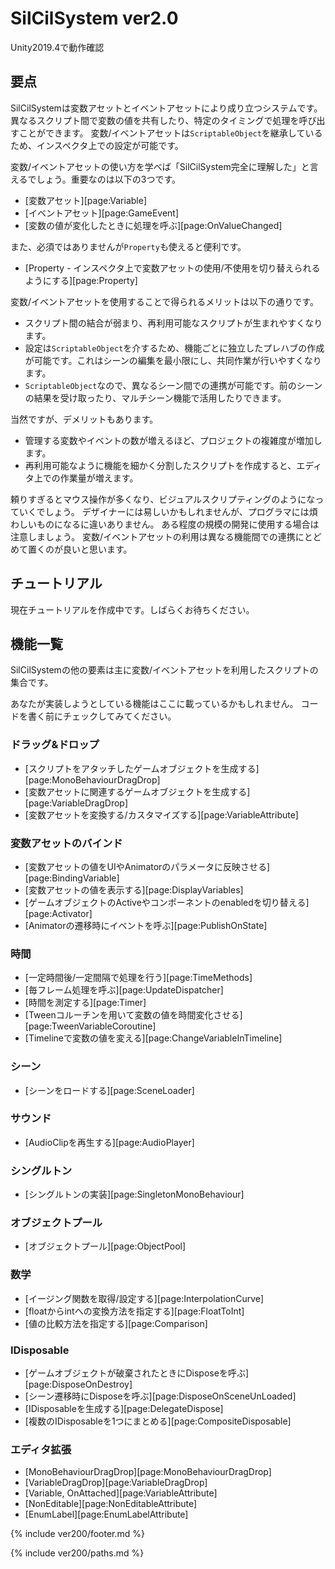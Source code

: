 # SilCilSystem ver2.0

Unity2019.4で動作確認

## 要点

SilCilSystemは変数アセットとイベントアセットにより成り立つシステムです。
異なるスクリプト間で変数の値を共有したり、特定のタイミングで処理を呼び出すことができます。
変数/イベントアセットは`ScriptableObject`を継承しているため、インスペクタ上での設定が可能です。

変数/イベントアセットの使い方を学べば「SilCilSystem完全に理解した」と言えるでしょう。重要なのは以下の3つです。

- [変数アセット][page:Variable]
- [イベントアセット][page:GameEvent]
- [変数の値が変化したときに処理を呼ぶ][page:OnValueChanged]

また、必須ではありませんが`Property`も使えると便利です。

- [Property - インスペクタ上で変数アセットの使用/不使用を切り替えられるようにする][page:Property]

変数/イベントアセットを使用することで得られるメリットは以下の通りです。

- スクリプト間の結合が弱まり、再利用可能なスクリプトが生まれやすくなります。
- 設定は`ScriptableObject`を介するため、機能ごとに独立したプレハブの作成が可能です。これはシーンの編集を最小限にし、共同作業が行いやすくなります。
- `ScriptableObject`なので、異なるシーン間での連携が可能です。前のシーンの結果を受け取ったり、マルチシーン機能で活用したりできます。

当然ですが、デメリットもあります。

- 管理する変数やイベントの数が増えるほど、プロジェクトの複雑度が増加します。
- 再利用可能なように機能を細かく分割したスクリプトを作成すると、エディタ上での作業量が増えます。

頼りすぎるとマウス操作が多くなり、ビジュアルスクリプティングのようになっていくでしょう。
デザイナーには易しいかもしれませんが、プログラマには煩わしいものになるに違いありません。
ある程度の規模の開発に使用する場合は注意しましょう。
変数/イベントアセットの利用は異なる機能間での連携にとどめて置くのが良いと思います。

## チュートリアル

現在チュートリアルを作成中です。しばらくお待ちください。

## 機能一覧

SilCilSystemの他の要素は主に変数/イベントアセットを利用したスクリプトの集合です。

あなたが実装しようとしている機能はここに載っているかもしれません。
コードを書く前にチェックしてみてください。

### ドラッグ&ドロップ

- [スクリプトをアタッチしたゲームオブジェクトを生成する][page:MonoBehaviourDragDrop]
- [変数アセットに関連するゲームオブジェクトを生成する][page:VariableDragDrop]
- [変数アセットを変換する/カスタマイズする][page:VariableAttribute]

### 変数アセットのバインド

- [変数アセットの値をUIやAnimatorのパラメータに反映させる][page:BindingVariable]
- [変数アセットの値を表示する][page:DisplayVariables]
- [ゲームオブジェクトのActiveやコンポーネントのenabledを切り替える][page:Activator]
- [Animatorの遷移時にイベントを呼ぶ][page:PublishOnState]

### 時間

- [一定時間後/一定間隔で処理を行う][page:TimeMethods]
- [毎フレーム処理を呼ぶ][page:UpdateDispatcher]
- [時間を測定する][page:Timer]
- [Tweenコルーチンを用いて変数の値を時間変化させる][page:TweenVariableCoroutine]
- [Timelineで変数の値を変える][page:ChangeVariableInTimeline]

### シーン

- [シーンをロードする][page:SceneLoader]

### サウンド

- [AudioClipを再生する][page:AudioPlayer]

### シングルトン

- [シングルトンの実装][page:SingletonMonoBehaviour]

### オブジェクトプール

- [オブジェクトプール][page:ObjectPool]

### 数学

- [イージング関数を取得/設定する][page:InterpolationCurve]
- [floatからintへの変換方法を指定する][page:FloatToInt]
- [値の比較方法を指定する][page:Comparison]

### IDisposable

- [ゲームオブジェクトが破棄されたときにDisposeを呼ぶ][page:DisposeOnDestroy]
- [シーン遷移時にDisposeを呼ぶ][page:DisposeOnSceneUnLoaded]
- [IDisposableを生成する][page:DelegateDispose]
- [複数のIDisposableを1つにまとめる][page:CompositeDisposable]

### エディタ拡張

- [MonoBehaviourDragDrop][page:MonoBehaviourDragDrop]
- [VariableDragDrop][page:VariableDragDrop]
- [Variable, OnAttached][page:VariableAttribute]
- [NonEditable][page:NonEditableAttribute]
- [EnumLabel][page:EnumLabelAttribute]

<!--- footer --->

{% include ver200/footer.md %}

<!--- 参照 --->

{% include ver200/paths.md %}
